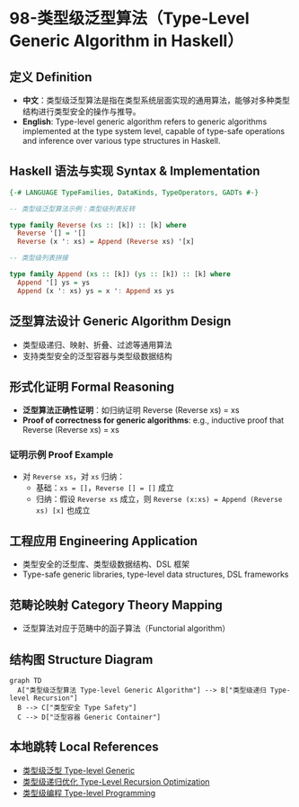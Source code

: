 # 98-类型级泛型算法（Type-Level Generic Algorithm in Haskell）

## 定义 Definition

- **中文**：类型级泛型算法是指在类型系统层面实现的通用算法，能够对多种类型结构进行类型安全的操作与推导。
- **English**: Type-level generic algorithm refers to generic algorithms implemented at the type system level, capable of type-safe operations and inference over various type structures in Haskell.

## Haskell 语法与实现 Syntax & Implementation

```haskell
{-# LANGUAGE TypeFamilies, DataKinds, TypeOperators, GADTs #-}

-- 类型级泛型算法示例：类型级列表反转

type family Reverse (xs :: [k]) :: [k] where
  Reverse '[] = '[]
  Reverse (x ': xs) = Append (Reverse xs) '[x]

-- 类型级列表拼接

type family Append (xs :: [k]) (ys :: [k]) :: [k] where
  Append '[] ys = ys
  Append (x ': xs) ys = x ': Append xs ys
```

## 泛型算法设计 Generic Algorithm Design

- 类型级递归、映射、折叠、过滤等通用算法
- 支持类型安全的泛型容器与类型级数据结构

## 形式化证明 Formal Reasoning

- **泛型算法正确性证明**：如归纳证明 Reverse (Reverse xs) = xs
- **Proof of correctness for generic algorithms**: e.g., inductive proof that Reverse (Reverse xs) = xs

### 证明示例 Proof Example

- 对 `Reverse xs`，对 `xs` 归纳：
  - 基础：`xs = []`，`Reverse [] = []` 成立
  - 归纳：假设 `Reverse xs` 成立，则 `Reverse (x:xs) = Append (Reverse xs) [x]` 也成立

## 工程应用 Engineering Application

- 类型安全的泛型库、类型级数据结构、DSL 框架
- Type-safe generic libraries, type-level data structures, DSL frameworks

## 范畴论映射 Category Theory Mapping

- 泛型算法对应于范畴中的函子算法（Functorial algorithm）

## 结构图 Structure Diagram

```mermaid
graph TD
  A["类型级泛型算法 Type-level Generic Algorithm"] --> B["类型级递归 Type-level Recursion"]
  B --> C["类型安全 Type Safety"]
  C --> D["泛型容器 Generic Container"]
```

## 本地跳转 Local References

- [类型级泛型 Type-level Generic](../24-Type-Level-Generic/01-Type-Level-Generic-in-Haskell.md)
- [类型级递归优化 Type-Level Recursion Optimization](../31-Type-Level-Recursion-Optimization/01-Type-Level-Recursion-Optimization-in-Haskell.md)
- [类型级编程 Type-level Programming](../12-Type-Level-Programming/01-Type-Level-Programming-in-Haskell.md)
